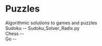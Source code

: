 # Puzzles

Algorithmic solutions to games and puzzles<br/>
Sudoku -- Sudoku_Solver_Radix.py<br/>
Chess  -- <br/>
Go     -- <br/>
